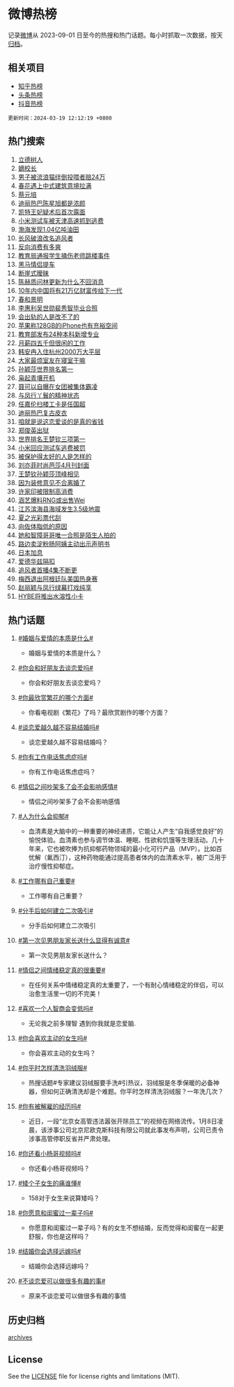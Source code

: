 # 微博热榜

记录[微博](https://www.weibo.com)从 2023-09-01 日至今的热搜和热门话题。每小时抓取一次数据，按天[归档](archives)。

## 相关项目

- [知乎热榜](https://github.com/hotarchive/zhihu)
- [头条热榜](https://github.com/hotarchive/toutiao)
- [抖音热榜](https://github.com/hotarchive/douyin)


`更新时间：2024-03-19 12:12:19 +0800`

## 热门搜索

1. [立德树人](https://m.weibo.cn/search?containerid=100103type%3D1%26t%3D10%26q%3D%23%E7%AB%8B%E5%BE%B7%E6%A0%91%E4%BA%BA%23&stream_entry_id=51&isnewpage=1&extparam=seat%3D1%26pos%3D0%26cate%3D10103%26q%3D%2523%25E7%25AB%258B%25E5%25BE%25B7%25E6%25A0%2591%25E4%25BA%25BA%2523%26dgr%3D0%26c_type%3D51%26stream_entry_id%3D51%26filter_type%3Drealtimehot%26display_time%3D1710821538%26pre_seqid%3D1710821538047026742169)
1. [嫡校长](https://m.weibo.cn/search?containerid=100103type%3D1%26t%3D10%26q%3D%E5%AB%A1%E6%A0%A1%E9%95%BF&stream_entry_id=31&isnewpage=1&extparam=seat%3D1%26pos%3D0%26cate%3D5001%26flag%3D2%26dgr%3D0%26realpos%3D1%26lcate%3D5001%26c_type%3D31%26stream_entry_id%3D31%26q%3D%25E5%25AB%25A1%25E6%25A0%25A1%25E9%2595%25BF%26band_rank%3D1%26filter_type%3Drealtimehot%26display_time%3D1710821538%26pre_seqid%3D1710821538047026742169)
1. [男子被流浪猫绊倒投喂者赔24万](https://m.weibo.cn/search?containerid=100103type%3D1%26t%3D10%26q%3D%23%E7%94%B7%E5%AD%90%E8%A2%AB%E6%B5%81%E6%B5%AA%E7%8C%AB%E7%BB%8A%E5%80%92%E6%8A%95%E5%96%82%E8%80%85%E8%B5%9424%E4%B8%87%23&stream_entry_id=31&isnewpage=1&extparam=seat%3D1%26pos%3D1%26cate%3D5001%26flag%3D1%26dgr%3D0%26realpos%3D2%26lcate%3D5001%26c_type%3D31%26stream_entry_id%3D31%26q%3D%2523%25E7%2594%25B7%25E5%25AD%2590%25E8%25A2%25AB%25E6%25B5%2581%25E6%25B5%25AA%25E7%258C%25AB%25E7%25BB%258A%25E5%2580%2592%25E6%258A%2595%25E5%2596%2582%25E8%2580%2585%25E8%25B5%259424%25E4%25B8%2587%2523%26band_rank%3D2%26filter_type%3Drealtimehot%26display_time%3D1710821538%26pre_seqid%3D1710821538047026742169)
1. [春花遇上中式建筑意境拉满](https://m.weibo.cn/search?containerid=100103type%3D1%26t%3D10%26q%3D%23%E6%98%A5%E8%8A%B1%E9%81%87%E4%B8%8A%E4%B8%AD%E5%BC%8F%E5%BB%BA%E7%AD%91%E6%84%8F%E5%A2%83%E6%8B%89%E6%BB%A1%23&stream_entry_id=31&isnewpage=1&extparam=seat%3D1%26pos%3D2%26cate%3D5001%26flag%3D0%26dgr%3D0%26realpos%3D3%26lcate%3D5001%26c_type%3D31%26stream_entry_id%3D31%26q%3D%2523%25E6%2598%25A5%25E8%258A%25B1%25E9%2581%2587%25E4%25B8%258A%25E4%25B8%25AD%25E5%25BC%258F%25E5%25BB%25BA%25E7%25AD%2591%25E6%2584%258F%25E5%25A2%2583%25E6%258B%2589%25E6%25BB%25A1%2523%26band_rank%3D3%26filter_type%3Drealtimehot%26display_time%3D1710821538%26pre_seqid%3D1710821538047026742169)
1. [蔡元培](https://m.weibo.cn/search?containerid=100103type%3D1%26t%3D10%26q%3D%E8%94%A1%E5%85%83%E5%9F%B9&stream_entry_id=31&isnewpage=1&extparam=seat%3D1%26pos%3D3%26cate%3D5001%26flag%3D1%26dgr%3D0%26realpos%3D4%26lcate%3D5001%26c_type%3D31%26stream_entry_id%3D31%26q%3D%25E8%2594%25A1%25E5%2585%2583%25E5%259F%25B9%26band_rank%3D4%26filter_type%3Drealtimehot%26display_time%3D1710821538%26pre_seqid%3D1710821538047026742169)
1. [迪丽热巴陈星旭都是浓颜](https://m.weibo.cn/search?containerid=100103type%3D1%26t%3D10%26q%3D%23%E8%BF%AA%E4%B8%BD%E7%83%AD%E5%B7%B4%E9%99%88%E6%98%9F%E6%97%AD%E9%83%BD%E6%98%AF%E6%B5%93%E9%A2%9C%23&stream_entry_id=31&isnewpage=1&extparam=seat%3D1%26pos%3D4%26cate%3D5001%26flag%3D1%26dgr%3D0%26realpos%3D5%26lcate%3D5001%26c_type%3D31%26stream_entry_id%3D31%26q%3D%2523%25E8%25BF%25AA%25E4%25B8%25BD%25E7%2583%25AD%25E5%25B7%25B4%25E9%2599%2588%25E6%2598%259F%25E6%2597%25AD%25E9%2583%25BD%25E6%2598%25AF%25E6%25B5%2593%25E9%25A2%259C%2523%26band_rank%3D5%26filter_type%3Drealtimehot%26display_time%3D1710821538%26pre_seqid%3D1710821538047026742169)
1. [凯特王妃疑术后首次露面](https://m.weibo.cn/search?containerid=100103type%3D1%26t%3D10%26q%3D%23%E5%87%AF%E7%89%B9%E7%8E%8B%E5%A6%83%E7%96%91%E6%9C%AF%E5%90%8E%E9%A6%96%E6%AC%A1%E9%9C%B2%E9%9D%A2%23&stream_entry_id=31&isnewpage=1&extparam=seat%3D1%26pos%3D5%26cate%3D5001%26flag%3D2%26dgr%3D0%26realpos%3D6%26lcate%3D5001%26c_type%3D31%26stream_entry_id%3D31%26q%3D%2523%25E5%2587%25AF%25E7%2589%25B9%25E7%258E%258B%25E5%25A6%2583%25E7%2596%2591%25E6%259C%25AF%25E5%2590%258E%25E9%25A6%2596%25E6%25AC%25A1%25E9%259C%25B2%25E9%259D%25A2%2523%26band_rank%3D6%26filter_type%3Drealtimehot%26display_time%3D1710821538%26pre_seqid%3D1710821538047026742169)
1. [小米测试车被天津高速抓到逃费](https://m.weibo.cn/search?containerid=100103type%3D1%26t%3D10%26q%3D%23%E5%B0%8F%E7%B1%B3%E6%B5%8B%E8%AF%95%E8%BD%A6%E8%A2%AB%E5%A4%A9%E6%B4%A5%E9%AB%98%E9%80%9F%E6%8A%93%E5%88%B0%E9%80%83%E8%B4%B9%23&stream_entry_id=31&isnewpage=1&extparam=seat%3D1%26pos%3D6%26cate%3D5001%26flag%3D1%26dgr%3D0%26realpos%3D7%26lcate%3D5001%26c_type%3D31%26stream_entry_id%3D31%26q%3D%2523%25E5%25B0%258F%25E7%25B1%25B3%25E6%25B5%258B%25E8%25AF%2595%25E8%25BD%25A6%25E8%25A2%25AB%25E5%25A4%25A9%25E6%25B4%25A5%25E9%25AB%2598%25E9%2580%259F%25E6%258A%2593%25E5%2588%25B0%25E9%2580%2583%25E8%25B4%25B9%2523%26band_rank%3D7%26filter_type%3Drealtimehot%26display_time%3D1710821538%26pre_seqid%3D1710821538047026742169)
1. [渤海发现1.04亿吨油田](https://m.weibo.cn/search?containerid=100103type%3D1%26t%3D10%26q%3D%23%E6%B8%A4%E6%B5%B7%E5%8F%91%E7%8E%B01.04%E4%BA%BF%E5%90%A8%E6%B2%B9%E7%94%B0%23&stream_entry_id=31&isnewpage=1&extparam=seat%3D1%26pos%3D7%26cate%3D5001%26flag%3D1%26dgr%3D0%26realpos%3D8%26lcate%3D5001%26c_type%3D31%26stream_entry_id%3D31%26q%3D%2523%25E6%25B8%25A4%25E6%25B5%25B7%25E5%258F%2591%25E7%258E%25B01.04%25E4%25BA%25BF%25E5%2590%25A8%25E6%25B2%25B9%25E7%2594%25B0%2523%26band_rank%3D8%26filter_type%3Drealtimehot%26display_time%3D1710821538%26pre_seqid%3D1710821538047026742169)
1. [长风破浪改名追风者](https://m.weibo.cn/search?containerid=100103type%3D1%26t%3D10%26q%3D%23%E9%95%BF%E9%A3%8E%E7%A0%B4%E6%B5%AA%E6%94%B9%E5%90%8D%E8%BF%BD%E9%A3%8E%E8%80%85%23&stream_entry_id=31&isnewpage=1&extparam=seat%3D1%26pos%3D8%26cate%3D5001%26flag%3D1%26dgr%3D0%26realpos%3D9%26lcate%3D5001%26c_type%3D31%26stream_entry_id%3D31%26q%3D%2523%25E9%2595%25BF%25E9%25A3%258E%25E7%25A0%25B4%25E6%25B5%25AA%25E6%2594%25B9%25E5%2590%258D%25E8%25BF%25BD%25E9%25A3%258E%25E8%2580%2585%2523%26band_rank%3D9%26filter_type%3Drealtimehot%26display_time%3D1710821538%26pre_seqid%3D1710821538047026742169)
1. [反向消费有多爽](https://m.weibo.cn/search?containerid=100103type%3D1%26t%3D10%26q%3D%23%E5%8F%8D%E5%90%91%E6%B6%88%E8%B4%B9%E6%9C%89%E5%A4%9A%E7%88%BD%23&stream_entry_id=31&isnewpage=1&extparam=seat%3D1%26pos%3D9%26cate%3D5001%26flag%3D1%26dgr%3D0%26realpos%3D10%26lcate%3D5001%26c_type%3D31%26stream_entry_id%3D31%26q%3D%2523%25E5%258F%258D%25E5%2590%2591%25E6%25B6%2588%25E8%25B4%25B9%25E6%259C%2589%25E5%25A4%259A%25E7%2588%25BD%2523%26band_rank%3D10%26filter_type%3Drealtimehot%26display_time%3D1710821538%26pre_seqid%3D1710821538047026742169)
1. [教育局通报学生捅伤老师跳楼事件](https://m.weibo.cn/search?containerid=100103type%3D1%26t%3D10%26q%3D%23%E6%95%99%E8%82%B2%E5%B1%80%E9%80%9A%E6%8A%A5%E5%AD%A6%E7%94%9F%E6%8D%85%E4%BC%A4%E8%80%81%E5%B8%88%E8%B7%B3%E6%A5%BC%E4%BA%8B%E4%BB%B6%23&stream_entry_id=31&isnewpage=1&extparam=seat%3D1%26pos%3D10%26cate%3D5001%26flag%3D0%26dgr%3D0%26realpos%3D11%26lcate%3D5001%26c_type%3D31%26stream_entry_id%3D31%26q%3D%2523%25E6%2595%2599%25E8%2582%25B2%25E5%25B1%2580%25E9%2580%259A%25E6%258A%25A5%25E5%25AD%25A6%25E7%2594%259F%25E6%258D%2585%25E4%25BC%25A4%25E8%2580%2581%25E5%25B8%2588%25E8%25B7%25B3%25E6%25A5%25BC%25E4%25BA%258B%25E4%25BB%25B6%2523%26band_rank%3D11%26filter_type%3Drealtimehot%26display_time%3D1710821538%26pre_seqid%3D1710821538047026742169)
1. [黑马情侣提车](https://m.weibo.cn/search?containerid=100103type%3D1%26t%3D10%26q%3D%E9%BB%91%E9%A9%AC%E6%83%85%E4%BE%A3%E6%8F%90%E8%BD%A6&stream_entry_id=31&isnewpage=1&extparam=seat%3D1%26pos%3D11%26cate%3D5001%26flag%3D2%26dgr%3D0%26realpos%3D12%26lcate%3D5001%26c_type%3D31%26stream_entry_id%3D31%26q%3D%25E9%25BB%2591%25E9%25A9%25AC%25E6%2583%2585%25E4%25BE%25A3%25E6%258F%2590%25E8%25BD%25A6%26band_rank%3D12%26filter_type%3Drealtimehot%26display_time%3D1710821538%26pre_seqid%3D1710821538047026742169)
1. [断崖式暧昧](https://m.weibo.cn/search?containerid=100103type%3D1%26t%3D10%26q%3D%E6%96%AD%E5%B4%96%E5%BC%8F%E6%9A%A7%E6%98%A7&stream_entry_id=31&isnewpage=1&extparam=seat%3D1%26pos%3D12%26cate%3D5001%26flag%3D1%26dgr%3D0%26realpos%3D13%26lcate%3D5001%26c_type%3D31%26stream_entry_id%3D31%26q%3D%25E6%2596%25AD%25E5%25B4%2596%25E5%25BC%258F%25E6%259A%25A7%25E6%2598%25A7%26band_rank%3D13%26filter_type%3Drealtimehot%26display_time%3D1710821538%26pre_seqid%3D1710821538047026742169)
1. [陈赫质问林更新为什么不回消息](https://m.weibo.cn/search?containerid=100103type%3D1%26t%3D10%26q%3D%23%E9%99%88%E8%B5%AB%E8%B4%A8%E9%97%AE%E6%9E%97%E6%9B%B4%E6%96%B0%E4%B8%BA%E4%BB%80%E4%B9%88%E4%B8%8D%E5%9B%9E%E6%B6%88%E6%81%AF%23&stream_entry_id=31&isnewpage=1&extparam=seat%3D1%26pos%3D13%26cate%3D5001%26flag%3D2%26dgr%3D0%26realpos%3D14%26lcate%3D5001%26c_type%3D31%26stream_entry_id%3D31%26q%3D%2523%25E9%2599%2588%25E8%25B5%25AB%25E8%25B4%25A8%25E9%2597%25AE%25E6%259E%2597%25E6%259B%25B4%25E6%2596%25B0%25E4%25B8%25BA%25E4%25BB%2580%25E4%25B9%2588%25E4%25B8%258D%25E5%259B%259E%25E6%25B6%2588%25E6%2581%25AF%2523%26band_rank%3D14%26filter_type%3Drealtimehot%26display_time%3D1710821538%26pre_seqid%3D1710821538047026742169)
1. [10年内中国将有21万亿财富传给下一代](https://m.weibo.cn/search?containerid=100103type%3D1%26t%3D10%26q%3D%2310%E5%B9%B4%E5%86%85%E4%B8%AD%E5%9B%BD%E5%B0%86%E6%9C%8921%E4%B8%87%E4%BA%BF%E8%B4%A2%E5%AF%8C%E4%BC%A0%E7%BB%99%E4%B8%8B%E4%B8%80%E4%BB%A3%23&stream_entry_id=31&isnewpage=1&extparam=seat%3D1%26pos%3D14%26cate%3D5001%26flag%3D1%26dgr%3D0%26realpos%3D15%26lcate%3D5001%26c_type%3D31%26stream_entry_id%3D31%26q%3D%252310%25E5%25B9%25B4%25E5%2586%2585%25E4%25B8%25AD%25E5%259B%25BD%25E5%25B0%2586%25E6%259C%258921%25E4%25B8%2587%25E4%25BA%25BF%25E8%25B4%25A2%25E5%25AF%258C%25E4%25BC%25A0%25E7%25BB%2599%25E4%25B8%258B%25E4%25B8%2580%25E4%25BB%25A3%2523%26band_rank%3D15%26filter_type%3Drealtimehot%26display_time%3D1710821538%26pre_seqid%3D1710821538047026742169)
1. [春和景明](https://m.weibo.cn/search?containerid=100103type%3D1%26t%3D10%26q%3D%E6%98%A5%E5%92%8C%E6%99%AF%E6%98%8E&stream_entry_id=31&isnewpage=1&extparam=seat%3D1%26pos%3D15%26cate%3D5001%26flag%3D1%26dgr%3D0%26realpos%3D16%26lcate%3D5001%26c_type%3D31%26stream_entry_id%3D31%26q%3D%25E6%2598%25A5%25E5%2592%258C%25E6%2599%25AF%25E6%2598%258E%26band_rank%3D16%26filter_type%3Drealtimehot%26display_time%3D1710821538%26pre_seqid%3D1710821538047026742169)
1. [李惠利吴世勋裴秀智毕业合照](https://m.weibo.cn/search?containerid=100103type%3D1%26t%3D10%26q%3D%23%E6%9D%8E%E6%83%A0%E5%88%A9%E5%90%B4%E4%B8%96%E5%8B%8B%E8%A3%B4%E7%A7%80%E6%99%BA%E6%AF%95%E4%B8%9A%E5%90%88%E7%85%A7%23&stream_entry_id=31&isnewpage=1&extparam=seat%3D1%26pos%3D16%26cate%3D5001%26flag%3D2%26dgr%3D0%26realpos%3D17%26lcate%3D5001%26c_type%3D31%26stream_entry_id%3D31%26q%3D%2523%25E6%259D%258E%25E6%2583%25A0%25E5%2588%25A9%25E5%2590%25B4%25E4%25B8%2596%25E5%258B%258B%25E8%25A3%25B4%25E7%25A7%2580%25E6%2599%25BA%25E6%25AF%2595%25E4%25B8%259A%25E5%2590%2588%25E7%2585%25A7%2523%26band_rank%3D17%26filter_type%3Drealtimehot%26display_time%3D1710821538%26pre_seqid%3D1710821538047026742169)
1. [会出轨的人是改不了的](https://m.weibo.cn/search?containerid=100103type%3D1%26t%3D10%26q%3D%E4%BC%9A%E5%87%BA%E8%BD%A8%E7%9A%84%E4%BA%BA%E6%98%AF%E6%94%B9%E4%B8%8D%E4%BA%86%E7%9A%84&stream_entry_id=31&isnewpage=1&extparam=seat%3D1%26pos%3D17%26cate%3D5001%26flag%3D0%26dgr%3D0%26realpos%3D18%26lcate%3D5001%26c_type%3D31%26stream_entry_id%3D31%26q%3D%25E4%25BC%259A%25E5%2587%25BA%25E8%25BD%25A8%25E7%259A%2584%25E4%25BA%25BA%25E6%2598%25AF%25E6%2594%25B9%25E4%25B8%258D%25E4%25BA%2586%25E7%259A%2584%26band_rank%3D18%26filter_type%3Drealtimehot%26display_time%3D1710821538%26pre_seqid%3D1710821538047026742169)
1. [苹果称128GB的iPhone也有充裕空间](https://m.weibo.cn/search?containerid=100103type%3D1%26t%3D10%26q%3D%23%E8%8B%B9%E6%9E%9C%E7%A7%B0128GB%E7%9A%84iPhone%E4%B9%9F%E6%9C%89%E5%85%85%E8%A3%95%E7%A9%BA%E9%97%B4%23&stream_entry_id=31&isnewpage=1&extparam=seat%3D1%26pos%3D18%26cate%3D5001%26flag%3D0%26dgr%3D0%26realpos%3D19%26lcate%3D5001%26c_type%3D31%26stream_entry_id%3D31%26q%3D%2523%25E8%258B%25B9%25E6%259E%259C%25E7%25A7%25B0128GB%25E7%259A%2584iPhone%25E4%25B9%259F%25E6%259C%2589%25E5%2585%2585%25E8%25A3%2595%25E7%25A9%25BA%25E9%2597%25B4%2523%26band_rank%3D19%26filter_type%3Drealtimehot%26display_time%3D1710821538%26pre_seqid%3D1710821538047026742169)
1. [教育部发布24种本科新增专业](https://m.weibo.cn/search?containerid=100103type%3D1%26t%3D10%26q%3D%23%E6%95%99%E8%82%B2%E9%83%A8%E5%8F%91%E5%B8%8324%E7%A7%8D%E6%9C%AC%E7%A7%91%E6%96%B0%E5%A2%9E%E4%B8%93%E4%B8%9A%23&stream_entry_id=31&isnewpage=1&extparam=seat%3D1%26pos%3D19%26cate%3D5001%26flag%3D0%26dgr%3D0%26realpos%3D20%26lcate%3D5001%26c_type%3D31%26stream_entry_id%3D31%26q%3D%2523%25E6%2595%2599%25E8%2582%25B2%25E9%2583%25A8%25E5%258F%2591%25E5%25B8%258324%25E7%25A7%258D%25E6%259C%25AC%25E7%25A7%2591%25E6%2596%25B0%25E5%25A2%259E%25E4%25B8%2593%25E4%25B8%259A%2523%26band_rank%3D20%26filter_type%3Drealtimehot%26display_time%3D1710821538%26pre_seqid%3D1710821538047026742169)
1. [月薪四五千但很闲的工作](https://m.weibo.cn/search?containerid=100103type%3D1%26t%3D10%26q%3D%23%E6%9C%88%E8%96%AA%E5%9B%9B%E4%BA%94%E5%8D%83%E4%BD%86%E5%BE%88%E9%97%B2%E7%9A%84%E5%B7%A5%E4%BD%9C%23&stream_entry_id=31&isnewpage=1&extparam=seat%3D1%26pos%3D20%26cate%3D5001%26flag%3D1%26dgr%3D0%26realpos%3D21%26lcate%3D5001%26c_type%3D31%26stream_entry_id%3D31%26q%3D%2523%25E6%259C%2588%25E8%2596%25AA%25E5%259B%259B%25E4%25BA%2594%25E5%258D%2583%25E4%25BD%2586%25E5%25BE%2588%25E9%2597%25B2%25E7%259A%2584%25E5%25B7%25A5%25E4%25BD%259C%2523%26band_rank%3D21%26filter_type%3Drealtimehot%26display_time%3D1710821538%26pre_seqid%3D1710821538047026742169)
1. [韩安冉入住杭州2000万大平层](https://m.weibo.cn/search?containerid=100103type%3D1%26t%3D10%26q%3D%23%E9%9F%A9%E5%AE%89%E5%86%89%E5%85%A5%E4%BD%8F%E6%9D%AD%E5%B7%9E2000%E4%B8%87%E5%A4%A7%E5%B9%B3%E5%B1%82%23&stream_entry_id=31&isnewpage=1&extparam=seat%3D1%26pos%3D21%26cate%3D5001%26flag%3D1%26dgr%3D0%26realpos%3D22%26lcate%3D5001%26c_type%3D31%26stream_entry_id%3D31%26q%3D%2523%25E9%259F%25A9%25E5%25AE%2589%25E5%2586%2589%25E5%2585%25A5%25E4%25BD%258F%25E6%259D%25AD%25E5%25B7%259E2000%25E4%25B8%2587%25E5%25A4%25A7%25E5%25B9%25B3%25E5%25B1%2582%2523%26band_rank%3D22%26filter_type%3Drealtimehot%26display_time%3D1710821538%26pre_seqid%3D1710821538047026742169)
1. [大家最烦室友在寝室干嘛](https://m.weibo.cn/search?containerid=100103type%3D1%26t%3D10%26q%3D%23%E5%A4%A7%E5%AE%B6%E6%9C%80%E7%83%A6%E5%AE%A4%E5%8F%8B%E5%9C%A8%E5%AF%9D%E5%AE%A4%E5%B9%B2%E5%98%9B%23&stream_entry_id=31&isnewpage=1&extparam=seat%3D1%26pos%3D22%26cate%3D5001%26flag%3D1%26dgr%3D0%26realpos%3D23%26lcate%3D5001%26c_type%3D31%26stream_entry_id%3D31%26q%3D%2523%25E5%25A4%25A7%25E5%25AE%25B6%25E6%259C%2580%25E7%2583%25A6%25E5%25AE%25A4%25E5%258F%258B%25E5%259C%25A8%25E5%25AF%259D%25E5%25AE%25A4%25E5%25B9%25B2%25E5%2598%259B%2523%26band_rank%3D23%26filter_type%3Drealtimehot%26display_time%3D1710821538%26pre_seqid%3D1710821538047026742169)
1. [孙颖莎世界排名第一](https://m.weibo.cn/search?containerid=100103type%3D1%26t%3D10%26q%3D%23%E5%AD%99%E9%A2%96%E8%8E%8E%E4%B8%96%E7%95%8C%E6%8E%92%E5%90%8D%E7%AC%AC%E4%B8%80%23&stream_entry_id=31&isnewpage=1&extparam=seat%3D1%26pos%3D23%26cate%3D5001%26flag%3D1%26dgr%3D0%26realpos%3D24%26lcate%3D5001%26c_type%3D31%26stream_entry_id%3D31%26q%3D%2523%25E5%25AD%2599%25E9%25A2%2596%25E8%258E%258E%25E4%25B8%2596%25E7%2595%258C%25E6%258E%2592%25E5%2590%258D%25E7%25AC%25AC%25E4%25B8%2580%2523%26band_rank%3D24%26filter_type%3Drealtimehot%26display_time%3D1710821538%26pre_seqid%3D1710821538047026742169)
1. [枭起青壤开机](https://m.weibo.cn/search?containerid=100103type%3D1%26t%3D10%26q%3D%23%E6%9E%AD%E8%B5%B7%E9%9D%92%E5%A3%A4%E5%BC%80%E6%9C%BA%23&stream_entry_id=31&isnewpage=1&extparam=seat%3D1%26pos%3D24%26cate%3D5001%26flag%3D0%26dgr%3D0%26realpos%3D25%26lcate%3D5001%26c_type%3D31%26stream_entry_id%3D31%26q%3D%2523%25E6%259E%25AD%25E8%25B5%25B7%25E9%259D%2592%25E5%25A3%25A4%25E5%25BC%2580%25E6%259C%25BA%2523%26band_rank%3D25%26filter_type%3Drealtimehot%26display_time%3D1710821538%26pre_seqid%3D1710821538047026742169)
1. [聂可以自曝在女团被集体霸凌](https://m.weibo.cn/search?containerid=100103type%3D1%26t%3D10%26q%3D%23%E8%81%82%E5%8F%AF%E4%BB%A5%E8%87%AA%E6%9B%9D%E5%9C%A8%E5%A5%B3%E5%9B%A2%E8%A2%AB%E9%9B%86%E4%BD%93%E9%9C%B8%E5%87%8C%23&stream_entry_id=31&isnewpage=1&extparam=seat%3D1%26pos%3D25%26cate%3D5001%26flag%3D0%26dgr%3D0%26realpos%3D26%26lcate%3D5001%26c_type%3D31%26stream_entry_id%3D31%26q%3D%2523%25E8%2581%2582%25E5%258F%25AF%25E4%25BB%25A5%25E8%2587%25AA%25E6%259B%259D%25E5%259C%25A8%25E5%25A5%25B3%25E5%259B%25A2%25E8%25A2%25AB%25E9%259B%2586%25E4%25BD%2593%25E9%259C%25B8%25E5%2587%258C%2523%26band_rank%3D26%26filter_type%3Drealtimehot%26display_time%3D1710821538%26pre_seqid%3D1710821538047026742169)
1. [与凤行丫鬟的精神状态](https://m.weibo.cn/search?containerid=100103type%3D1%26t%3D10%26q%3D%23%E4%B8%8E%E5%87%A4%E8%A1%8C%E4%B8%AB%E9%AC%9F%E7%9A%84%E7%B2%BE%E7%A5%9E%E7%8A%B6%E6%80%81%23&stream_entry_id=31&isnewpage=1&extparam=seat%3D1%26pos%3D26%26cate%3D5001%26flag%3D1%26dgr%3D0%26realpos%3D27%26lcate%3D5001%26c_type%3D31%26stream_entry_id%3D31%26q%3D%2523%25E4%25B8%258E%25E5%2587%25A4%25E8%25A1%258C%25E4%25B8%25AB%25E9%25AC%259F%25E7%259A%2584%25E7%25B2%25BE%25E7%25A5%259E%25E7%258A%25B6%25E6%2580%2581%2523%26band_rank%3D27%26filter_type%3Drealtimehot%26display_time%3D1710821538%26pre_seqid%3D1710821538047026742169)
1. [任嘉伦扫楼工卡是任国超](https://m.weibo.cn/search?containerid=100103type%3D1%26t%3D10%26q%3D%23%E4%BB%BB%E5%98%89%E4%BC%A6%E6%89%AB%E6%A5%BC%E5%B7%A5%E5%8D%A1%E6%98%AF%E4%BB%BB%E5%9B%BD%E8%B6%85%23&stream_entry_id=31&isnewpage=1&extparam=seat%3D1%26pos%3D27%26cate%3D5001%26flag%3D1%26dgr%3D0%26realpos%3D28%26lcate%3D5001%26c_type%3D31%26stream_entry_id%3D31%26q%3D%2523%25E4%25BB%25BB%25E5%2598%2589%25E4%25BC%25A6%25E6%2589%25AB%25E6%25A5%25BC%25E5%25B7%25A5%25E5%258D%25A1%25E6%2598%25AF%25E4%25BB%25BB%25E5%259B%25BD%25E8%25B6%2585%2523%26band_rank%3D28%26filter_type%3Drealtimehot%26display_time%3D1710821538%26pre_seqid%3D1710821538047026742169)
1. [迪丽热巴复古皮衣](https://m.weibo.cn/search?containerid=100103type%3D1%26t%3D10%26q%3D%23%E8%BF%AA%E4%B8%BD%E7%83%AD%E5%B7%B4%E5%A4%8D%E5%8F%A4%E7%9A%AE%E8%A1%A3%23&stream_entry_id=31&isnewpage=1&extparam=seat%3D1%26pos%3D28%26cate%3D5001%26flag%3D0%26dgr%3D0%26realpos%3D29%26lcate%3D5001%26c_type%3D31%26stream_entry_id%3D31%26q%3D%2523%25E8%25BF%25AA%25E4%25B8%25BD%25E7%2583%25AD%25E5%25B7%25B4%25E5%25A4%258D%25E5%258F%25A4%25E7%259A%25AE%25E8%25A1%25A3%2523%26band_rank%3D29%26filter_type%3Drealtimehot%26display_time%3D1710821538%26pre_seqid%3D1710821538047026742169)
1. [咱就是说这恋爱谈的是真的省钱](https://m.weibo.cn/search?containerid=100103type%3D1%26t%3D10%26q%3D%23%E5%92%B1%E5%B0%B1%E6%98%AF%E8%AF%B4%E8%BF%99%E6%81%8B%E7%88%B1%E8%B0%88%E7%9A%84%E6%98%AF%E7%9C%9F%E7%9A%84%E7%9C%81%E9%92%B1%23&stream_entry_id=31&isnewpage=1&extparam=seat%3D1%26pos%3D29%26cate%3D5001%26flag%3D1%26dgr%3D0%26realpos%3D30%26lcate%3D5001%26c_type%3D31%26stream_entry_id%3D31%26q%3D%2523%25E5%2592%25B1%25E5%25B0%25B1%25E6%2598%25AF%25E8%25AF%25B4%25E8%25BF%2599%25E6%2581%258B%25E7%2588%25B1%25E8%25B0%2588%25E7%259A%2584%25E6%2598%25AF%25E7%259C%259F%25E7%259A%2584%25E7%259C%2581%25E9%2592%25B1%2523%26band_rank%3D30%26filter_type%3Drealtimehot%26display_time%3D1710821538%26pre_seqid%3D1710821538047026742169)
1. [郑俊英出狱](https://m.weibo.cn/search?containerid=100103type%3D1%26t%3D10%26q%3D%E9%83%91%E4%BF%8A%E8%8B%B1%E5%87%BA%E7%8B%B1&stream_entry_id=31&isnewpage=1&extparam=seat%3D1%26pos%3D30%26cate%3D5001%26flag%3D0%26dgr%3D0%26realpos%3D31%26lcate%3D5001%26c_type%3D31%26stream_entry_id%3D31%26q%3D%25E9%2583%2591%25E4%25BF%258A%25E8%258B%25B1%25E5%2587%25BA%25E7%258B%25B1%26band_rank%3D31%26filter_type%3Drealtimehot%26display_time%3D1710821538%26pre_seqid%3D1710821538047026742169)
1. [世界排名王楚钦三项第一](https://m.weibo.cn/search?containerid=100103type%3D1%26t%3D10%26q%3D%23%E4%B8%96%E7%95%8C%E6%8E%92%E5%90%8D%E7%8E%8B%E6%A5%9A%E9%92%A6%E4%B8%89%E9%A1%B9%E7%AC%AC%E4%B8%80%23&stream_entry_id=31&isnewpage=1&extparam=seat%3D1%26pos%3D31%26cate%3D5001%26flag%3D0%26dgr%3D0%26realpos%3D32%26lcate%3D5001%26c_type%3D31%26stream_entry_id%3D31%26q%3D%2523%25E4%25B8%2596%25E7%2595%258C%25E6%258E%2592%25E5%2590%258D%25E7%258E%258B%25E6%25A5%259A%25E9%2592%25A6%25E4%25B8%2589%25E9%25A1%25B9%25E7%25AC%25AC%25E4%25B8%2580%2523%26band_rank%3D32%26filter_type%3Drealtimehot%26display_time%3D1710821538%26pre_seqid%3D1710821538047026742169)
1. [小米回应测试车逃费被罚](https://m.weibo.cn/search?containerid=100103type%3D1%26t%3D10%26q%3D%23%E5%B0%8F%E7%B1%B3%E5%9B%9E%E5%BA%94%E6%B5%8B%E8%AF%95%E8%BD%A6%E9%80%83%E8%B4%B9%E8%A2%AB%E7%BD%9A%23&stream_entry_id=31&isnewpage=1&extparam=seat%3D1%26pos%3D32%26cate%3D5001%26flag%3D1%26dgr%3D0%26realpos%3D33%26lcate%3D5001%26c_type%3D31%26stream_entry_id%3D31%26q%3D%2523%25E5%25B0%258F%25E7%25B1%25B3%25E5%259B%259E%25E5%25BA%2594%25E6%25B5%258B%25E8%25AF%2595%25E8%25BD%25A6%25E9%2580%2583%25E8%25B4%25B9%25E8%25A2%25AB%25E7%25BD%259A%2523%26band_rank%3D33%26filter_type%3Drealtimehot%26display_time%3D1710821538%26pre_seqid%3D1710821538047026742169)
1. [被保护得太好的人是怎样的](https://m.weibo.cn/search?containerid=100103type%3D1%26t%3D10%26q%3D%E8%A2%AB%E4%BF%9D%E6%8A%A4%E5%BE%97%E5%A4%AA%E5%A5%BD%E7%9A%84%E4%BA%BA%E6%98%AF%E6%80%8E%E6%A0%B7%E7%9A%84&stream_entry_id=31&isnewpage=1&extparam=seat%3D1%26pos%3D33%26cate%3D5001%26flag%3D0%26dgr%3D0%26realpos%3D34%26lcate%3D5001%26c_type%3D31%26stream_entry_id%3D31%26q%3D%25E8%25A2%25AB%25E4%25BF%259D%25E6%258A%25A4%25E5%25BE%2597%25E5%25A4%25AA%25E5%25A5%25BD%25E7%259A%2584%25E4%25BA%25BA%25E6%2598%25AF%25E6%2580%258E%25E6%25A0%25B7%25E7%259A%2584%26band_rank%3D34%26filter_type%3Drealtimehot%26display_time%3D1710821538%26pre_seqid%3D1710821538047026742169)
1. [刘亦菲时尚芭莎4月刊封面](https://m.weibo.cn/search?containerid=100103type%3D1%26t%3D10%26q%3D%23%E5%88%98%E4%BA%A6%E8%8F%B2%E6%97%B6%E5%B0%9A%E8%8A%AD%E8%8E%8E4%E6%9C%88%E5%88%8A%E5%B0%81%E9%9D%A2%23&stream_entry_id=31&isnewpage=1&extparam=seat%3D1%26pos%3D34%26cate%3D5001%26flag%3D0%26dgr%3D0%26realpos%3D35%26lcate%3D5001%26c_type%3D31%26stream_entry_id%3D31%26q%3D%2523%25E5%2588%2598%25E4%25BA%25A6%25E8%258F%25B2%25E6%2597%25B6%25E5%25B0%259A%25E8%258A%25AD%25E8%258E%258E4%25E6%259C%2588%25E5%2588%258A%25E5%25B0%2581%25E9%259D%25A2%2523%26band_rank%3D35%26filter_type%3Drealtimehot%26display_time%3D1710821538%26pre_seqid%3D1710821538047026742169)
1. [王楚钦孙颖莎顶峰相见](https://m.weibo.cn/search?containerid=100103type%3D1%26t%3D10%26q%3D%23%E7%8E%8B%E6%A5%9A%E9%92%A6%E5%AD%99%E9%A2%96%E8%8E%8E%E9%A1%B6%E5%B3%B0%E7%9B%B8%E8%A7%81%23&stream_entry_id=31&isnewpage=1&extparam=seat%3D1%26pos%3D35%26cate%3D5001%26flag%3D0%26dgr%3D0%26realpos%3D36%26lcate%3D5001%26c_type%3D31%26stream_entry_id%3D31%26q%3D%2523%25E7%258E%258B%25E6%25A5%259A%25E9%2592%25A6%25E5%25AD%2599%25E9%25A2%2596%25E8%258E%258E%25E9%25A1%25B6%25E5%25B3%25B0%25E7%259B%25B8%25E8%25A7%2581%2523%26band_rank%3D36%26filter_type%3Drealtimehot%26display_time%3D1710821538%26pre_seqid%3D1710821538047026742169)
1. [因为装修意见不合离婚了](https://m.weibo.cn/search?containerid=100103type%3D1%26t%3D10%26q%3D%23%E5%9B%A0%E4%B8%BA%E8%A3%85%E4%BF%AE%E6%84%8F%E8%A7%81%E4%B8%8D%E5%90%88%E7%A6%BB%E5%A9%9A%E4%BA%86%23&stream_entry_id=31&isnewpage=1&extparam=seat%3D1%26pos%3D36%26cate%3D5001%26flag%3D1%26dgr%3D0%26realpos%3D37%26lcate%3D5001%26c_type%3D31%26stream_entry_id%3D31%26q%3D%2523%25E5%259B%25A0%25E4%25B8%25BA%25E8%25A3%2585%25E4%25BF%25AE%25E6%2584%258F%25E8%25A7%2581%25E4%25B8%258D%25E5%2590%2588%25E7%25A6%25BB%25E5%25A9%259A%25E4%25BA%2586%2523%26band_rank%3D37%26filter_type%3Drealtimehot%26display_time%3D1710821538%26pre_seqid%3D1710821538047026742169)
1. [许家印被限制高消费](https://m.weibo.cn/search?containerid=100103type%3D1%26t%3D10%26q%3D%23%E8%AE%B8%E5%AE%B6%E5%8D%B0%E8%A2%AB%E9%99%90%E5%88%B6%E9%AB%98%E6%B6%88%E8%B4%B9%23&stream_entry_id=31&isnewpage=1&extparam=seat%3D1%26pos%3D37%26cate%3D5001%26flag%3D1%26dgr%3D0%26realpos%3D38%26lcate%3D5001%26c_type%3D31%26stream_entry_id%3D31%26q%3D%2523%25E8%25AE%25B8%25E5%25AE%25B6%25E5%258D%25B0%25E8%25A2%25AB%25E9%2599%2590%25E5%2588%25B6%25E9%25AB%2598%25E6%25B6%2588%25E8%25B4%25B9%2523%26band_rank%3D38%26filter_type%3Drealtimehot%26display_time%3D1710821538%26pre_seqid%3D1710821538047026742169)
1. [涵艺爆料RNG或出售Wei](https://m.weibo.cn/search?containerid=100103type%3D1%26t%3D10%26q%3D%23%E6%B6%B5%E8%89%BA%E7%88%86%E6%96%99RNG%E6%88%96%E5%87%BA%E5%94%AEWei%23&stream_entry_id=31&isnewpage=1&extparam=seat%3D1%26pos%3D38%26cate%3D5001%26flag%3D1%26dgr%3D0%26realpos%3D39%26lcate%3D5001%26c_type%3D31%26stream_entry_id%3D31%26q%3D%2523%25E6%25B6%25B5%25E8%2589%25BA%25E7%2588%2586%25E6%2596%2599RNG%25E6%2588%2596%25E5%2587%25BA%25E5%2594%25AEWei%2523%26band_rank%3D39%26filter_type%3Drealtimehot%26display_time%3D1710821538%26pre_seqid%3D1710821538047026742169)
1. [江苏滨海县海域发生3.5级地震](https://m.weibo.cn/search?containerid=100103type%3D1%26t%3D10%26q%3D%23%E6%B1%9F%E8%8B%8F%E6%BB%A8%E6%B5%B7%E5%8E%BF%E6%B5%B7%E5%9F%9F%E5%8F%91%E7%94%9F3.5%E7%BA%A7%E5%9C%B0%E9%9C%87%23&stream_entry_id=31&isnewpage=1&extparam=seat%3D1%26pos%3D39%26cate%3D5001%26flag%3D1%26dgr%3D0%26realpos%3D40%26lcate%3D5001%26c_type%3D31%26stream_entry_id%3D31%26q%3D%2523%25E6%25B1%259F%25E8%258B%258F%25E6%25BB%25A8%25E6%25B5%25B7%25E5%258E%25BF%25E6%25B5%25B7%25E5%259F%259F%25E5%258F%2591%25E7%2594%259F3.5%25E7%25BA%25A7%25E5%259C%25B0%25E9%259C%2587%2523%26band_rank%3D40%26filter_type%3Drealtimehot%26display_time%3D1710821538%26pre_seqid%3D1710821538047026742169)
1. [夏之光彩票代刮](https://m.weibo.cn/search?containerid=100103type%3D1%26t%3D10%26q%3D%23%E5%A4%8F%E4%B9%8B%E5%85%89%E5%BD%A9%E7%A5%A8%E4%BB%A3%E5%88%AE%23&stream_entry_id=31&isnewpage=1&extparam=seat%3D1%26pos%3D40%26cate%3D5001%26flag%3D1%26dgr%3D0%26realpos%3D41%26lcate%3D5001%26c_type%3D31%26stream_entry_id%3D31%26q%3D%2523%25E5%25A4%258F%25E4%25B9%258B%25E5%2585%2589%25E5%25BD%25A9%25E7%25A5%25A8%25E4%25BB%25A3%25E5%2588%25AE%2523%26band_rank%3D41%26filter_type%3Drealtimehot%26display_time%3D1710821538%26pre_seqid%3D1710821538047026742169)
1. [向佐体脂低的原因](https://m.weibo.cn/search?containerid=100103type%3D1%26t%3D10%26q%3D%23%E5%90%91%E4%BD%90%E4%BD%93%E8%84%82%E4%BD%8E%E7%9A%84%E5%8E%9F%E5%9B%A0%23&stream_entry_id=31&isnewpage=1&extparam=seat%3D1%26pos%3D41%26cate%3D5001%26flag%3D1%26dgr%3D0%26realpos%3D42%26lcate%3D5001%26c_type%3D31%26stream_entry_id%3D31%26q%3D%2523%25E5%2590%2591%25E4%25BD%2590%25E4%25BD%2593%25E8%2584%2582%25E4%25BD%258E%25E7%259A%2584%25E5%258E%259F%25E5%259B%25A0%2523%26band_rank%3D42%26filter_type%3Drealtimehot%26display_time%3D1710821538%26pre_seqid%3D1710821538047026742169)
1. [她和智障哥哥唯一合照是陌生人拍的](https://m.weibo.cn/search?containerid=100103type%3D1%26t%3D10%26q%3D%23%E5%A5%B9%E5%92%8C%E6%99%BA%E9%9A%9C%E5%93%A5%E5%93%A5%E5%94%AF%E4%B8%80%E5%90%88%E7%85%A7%E6%98%AF%E9%99%8C%E7%94%9F%E4%BA%BA%E6%8B%8D%E7%9A%84%23&stream_entry_id=31&isnewpage=1&extparam=seat%3D1%26pos%3D42%26cate%3D5001%26flag%3D0%26dgr%3D0%26realpos%3D43%26lcate%3D5001%26c_type%3D31%26stream_entry_id%3D31%26q%3D%2523%25E5%25A5%25B9%25E5%2592%258C%25E6%2599%25BA%25E9%259A%259C%25E5%2593%25A5%25E5%2593%25A5%25E5%2594%25AF%25E4%25B8%2580%25E5%2590%2588%25E7%2585%25A7%25E6%2598%25AF%25E9%2599%258C%25E7%2594%259F%25E4%25BA%25BA%25E6%258B%258D%25E7%259A%2584%2523%26band_rank%3D43%26filter_type%3Drealtimehot%26display_time%3D1710821538%26pre_seqid%3D1710821538047026742169)
1. [路边卖淀粉肠阿姨主动出示声明书](https://m.weibo.cn/search?containerid=100103type%3D1%26t%3D10%26q%3D%23%E8%B7%AF%E8%BE%B9%E5%8D%96%E6%B7%80%E7%B2%89%E8%82%A0%E9%98%BF%E5%A7%A8%E4%B8%BB%E5%8A%A8%E5%87%BA%E7%A4%BA%E5%A3%B0%E6%98%8E%E4%B9%A6%23&stream_entry_id=31&isnewpage=1&extparam=seat%3D1%26pos%3D43%26cate%3D5001%26flag%3D0%26dgr%3D0%26realpos%3D44%26lcate%3D5001%26c_type%3D31%26stream_entry_id%3D31%26q%3D%2523%25E8%25B7%25AF%25E8%25BE%25B9%25E5%258D%2596%25E6%25B7%2580%25E7%25B2%2589%25E8%2582%25A0%25E9%2598%25BF%25E5%25A7%25A8%25E4%25B8%25BB%25E5%258A%25A8%25E5%2587%25BA%25E7%25A4%25BA%25E5%25A3%25B0%25E6%2598%258E%25E4%25B9%25A6%2523%26band_rank%3D44%26filter_type%3Drealtimehot%26display_time%3D1710821538%26pre_seqid%3D1710821538047026742169)
1. [日本加息](https://m.weibo.cn/search?containerid=100103type%3D1%26t%3D10%26q%3D%E6%97%A5%E6%9C%AC%E5%8A%A0%E6%81%AF&stream_entry_id=31&isnewpage=1&extparam=seat%3D1%26pos%3D44%26cate%3D5001%26flag%3D1%26dgr%3D0%26realpos%3D45%26lcate%3D5001%26c_type%3D31%26stream_entry_id%3D31%26q%3D%25E6%2597%25A5%25E6%259C%25AC%25E5%258A%25A0%25E6%2581%25AF%26band_rank%3D45%26filter_type%3Drealtimehot%26display_time%3D1710821538%26pre_seqid%3D1710821538047026742169)
1. [爱德华兹隔扣](https://m.weibo.cn/search?containerid=100103type%3D1%26t%3D10%26q%3D%E7%88%B1%E5%BE%B7%E5%8D%8E%E5%85%B9%E9%9A%94%E6%89%A3&stream_entry_id=31&isnewpage=1&extparam=seat%3D1%26pos%3D45%26cate%3D5001%26flag%3D1%26dgr%3D0%26realpos%3D46%26lcate%3D5001%26c_type%3D31%26stream_entry_id%3D31%26q%3D%25E7%2588%25B1%25E5%25BE%25B7%25E5%258D%258E%25E5%2585%25B9%25E9%259A%2594%25E6%2589%25A3%26band_rank%3D46%26filter_type%3Drealtimehot%26display_time%3D1710821538%26pre_seqid%3D1710821538047026742169)
1. [追风者首播4集不断更](https://m.weibo.cn/search?containerid=100103type%3D1%26t%3D10%26q%3D%23%E8%BF%BD%E9%A3%8E%E8%80%85%E9%A6%96%E6%92%AD4%E9%9B%86%E4%B8%8D%E6%96%AD%E6%9B%B4%23&stream_entry_id=31&isnewpage=1&extparam=seat%3D1%26pos%3D46%26cate%3D5001%26flag%3D1%26dgr%3D0%26realpos%3D47%26lcate%3D5001%26c_type%3D31%26stream_entry_id%3D31%26q%3D%2523%25E8%25BF%25BD%25E9%25A3%258E%25E8%2580%2585%25E9%25A6%2596%25E6%2592%25AD4%25E9%259B%2586%25E4%25B8%258D%25E6%2596%25AD%25E6%259B%25B4%2523%26band_rank%3D47%26filter_type%3Drealtimehot%26display_time%3D1710821538%26pre_seqid%3D1710821538047026742169)
1. [梅西退出阿根廷队美国热身赛](https://m.weibo.cn/search?containerid=100103type%3D1%26t%3D10%26q%3D%23%E6%A2%85%E8%A5%BF%E9%80%80%E5%87%BA%E9%98%BF%E6%A0%B9%E5%BB%B7%E9%98%9F%E7%BE%8E%E5%9B%BD%E7%83%AD%E8%BA%AB%E8%B5%9B%23&stream_entry_id=31&isnewpage=1&extparam=seat%3D1%26pos%3D47%26cate%3D5001%26flag%3D0%26dgr%3D0%26realpos%3D48%26lcate%3D5001%26c_type%3D31%26stream_entry_id%3D31%26q%3D%2523%25E6%25A2%2585%25E8%25A5%25BF%25E9%2580%2580%25E5%2587%25BA%25E9%2598%25BF%25E6%25A0%25B9%25E5%25BB%25B7%25E9%2598%259F%25E7%25BE%258E%25E5%259B%25BD%25E7%2583%25AD%25E8%25BA%25AB%25E8%25B5%259B%2523%26band_rank%3D48%26filter_type%3Drealtimehot%26display_time%3D1710821538%26pre_seqid%3D1710821538047026742169)
1. [赵丽颖与凤行绿幕打戏纯享](https://m.weibo.cn/search?containerid=100103type%3D1%26t%3D10%26q%3D%23%E8%B5%B5%E4%B8%BD%E9%A2%96%E4%B8%8E%E5%87%A4%E8%A1%8C%E7%BB%BF%E5%B9%95%E6%89%93%E6%88%8F%E7%BA%AF%E4%BA%AB%23&stream_entry_id=31&isnewpage=1&extparam=seat%3D1%26pos%3D48%26cate%3D5001%26flag%3D0%26dgr%3D0%26realpos%3D49%26lcate%3D5001%26c_type%3D31%26stream_entry_id%3D31%26q%3D%2523%25E8%25B5%25B5%25E4%25B8%25BD%25E9%25A2%2596%25E4%25B8%258E%25E5%2587%25A4%25E8%25A1%258C%25E7%25BB%25BF%25E5%25B9%2595%25E6%2589%2593%25E6%2588%258F%25E7%25BA%25AF%25E4%25BA%25AB%2523%26band_rank%3D49%26filter_type%3Drealtimehot%26display_time%3D1710821538%26pre_seqid%3D1710821538047026742169)
1. [HYBE将推出水溶性小卡](https://m.weibo.cn/search?containerid=100103type%3D1%26t%3D10%26q%3D%23HYBE%E5%B0%86%E6%8E%A8%E5%87%BA%E6%B0%B4%E6%BA%B6%E6%80%A7%E5%B0%8F%E5%8D%A1%23&stream_entry_id=31&isnewpage=1&extparam=seat%3D1%26pos%3D49%26cate%3D5001%26flag%3D0%26dgr%3D0%26realpos%3D50%26lcate%3D5001%26c_type%3D31%26stream_entry_id%3D31%26q%3D%2523HYBE%25E5%25B0%2586%25E6%258E%25A8%25E5%2587%25BA%25E6%25B0%25B4%25E6%25BA%25B6%25E6%2580%25A7%25E5%25B0%258F%25E5%258D%25A1%2523%26band_rank%3D50%26filter_type%3Drealtimehot%26display_time%3D1710821538%26pre_seqid%3D1710821538047026742169)

## 热门话题

1. [#婚姻与爱情的本质是什么#](https://m.weibo.cn/search?containerid=231522type%3D1%26t%3D10%26q%3D%23%E5%A9%9A%E5%A7%BB%E4%B8%8E%E7%88%B1%E6%83%85%E7%9A%84%E6%9C%AC%E8%B4%A8%E6%98%AF%E4%BB%80%E4%B9%88%23&stream_entry_id=128&isnewpage=1&extparam=seat%3D1%26pos%3D1-0-0%26cate%3D5004%26dgr%3D0%26unitid%3D1704881162756%26lcate%3D5004%26c_type%3D128%26display_time%3D1710821538%26pre_seqid%3D17108215389210735857)
    - 婚姻与爱情的本质是什么？

1. [#你会和好朋友去谈恋爱吗#](https://m.weibo.cn/search?containerid=231522type%3D1%26t%3D10%26q%3D%23%E4%BD%A0%E4%BC%9A%E5%92%8C%E5%A5%BD%E6%9C%8B%E5%8F%8B%E5%8E%BB%E8%B0%88%E6%81%8B%E7%88%B1%E5%90%97%23&stream_entry_id=128&isnewpage=1&extparam=seat%3D1%26pos%3D1-0-1%26cate%3D5004%26dgr%3D0%26unitid%3D1704849959446%26lcate%3D5004%26c_type%3D128%26display_time%3D1710821538%26pre_seqid%3D17108215389210735857)
    - 你会和好朋友去谈恋爱吗？

1. [#你最欣赏繁花的哪个方面#](https://m.weibo.cn/search?containerid=231522type%3D1%26t%3D10%26q%3D%23%E4%BD%A0%E6%9C%80%E6%AC%A3%E8%B5%8F%E7%B9%81%E8%8A%B1%E7%9A%84%E5%93%AA%E4%B8%AA%E6%96%B9%E9%9D%A2%23&stream_entry_id=128&isnewpage=1&extparam=seat%3D1%26pos%3D1-0-2%26cate%3D5004%26dgr%3D0%26unitid%3D1704872158127%26lcate%3D5004%26c_type%3D128%26display_time%3D1710821538%26pre_seqid%3D17108215389210735857)
    - 你看电视剧《繁花》了吗？最欣赏剧作的哪个方面？

1. [#谈恋爱越久越不容易结婚吗#](https://m.weibo.cn/search?containerid=231522type%3D1%26t%3D10%26q%3D%23%E8%B0%88%E6%81%8B%E7%88%B1%E8%B6%8A%E4%B9%85%E8%B6%8A%E4%B8%8D%E5%AE%B9%E6%98%93%E7%BB%93%E5%A9%9A%E5%90%97%23&stream_entry_id=128&isnewpage=1&extparam=seat%3D1%26pos%3D1-0-3%26cate%3D5004%26dgr%3D0%26unitid%3D1704871559387%26lcate%3D5004%26c_type%3D128%26display_time%3D1710821538%26pre_seqid%3D17108215389210735857)
    - 谈恋爱越久越不容易结婚吗？

1. [#你有工作电话焦虑症吗#](https://m.weibo.cn/search?containerid=231522type%3D1%26t%3D10%26q%3D%23%E4%BD%A0%E6%9C%89%E5%B7%A5%E4%BD%9C%E7%94%B5%E8%AF%9D%E7%84%A6%E8%99%91%E7%97%87%E5%90%97%23&stream_entry_id=128&isnewpage=1&extparam=seat%3D1%26pos%3D1-0-4%26cate%3D5004%26dgr%3D0%26unitid%3D1704877884678%26lcate%3D5004%26c_type%3D128%26display_time%3D1710821538%26pre_seqid%3D17108215389210735857)
    - 你有工作电话焦虑症吗？

1. [#情侣之间吵架多了会不会影响感情#](https://m.weibo.cn/search?containerid=231522type%3D1%26t%3D10%26q%3D%23%E6%83%85%E4%BE%A3%E4%B9%8B%E9%97%B4%E5%90%B5%E6%9E%B6%E5%A4%9A%E4%BA%86%E4%BC%9A%E4%B8%8D%E4%BC%9A%E5%BD%B1%E5%93%8D%E6%84%9F%E6%83%85%23&stream_entry_id=128&isnewpage=1&extparam=seat%3D1%26pos%3D1-0-5%26cate%3D5004%26dgr%3D0%26unitid%3D1704792093809%26lcate%3D5004%26c_type%3D128%26display_time%3D1710821538%26pre_seqid%3D17108215389210735857)
    - 情侣之间吵架多了会不会影响感情

1. [#人为什么会抑郁#](https://m.weibo.cn/search?containerid=231522type%3D1%26t%3D10%26q%3D%23%E4%BA%BA%E4%B8%BA%E4%BB%80%E4%B9%88%E4%BC%9A%E6%8A%91%E9%83%81%23&stream_entry_id=128&isnewpage=1&extparam=seat%3D1%26pos%3D1-0-6%26cate%3D5004%26dgr%3D0%26unitid%3D1704881163792%26lcate%3D5004%26c_type%3D128%26display_time%3D1710821538%26pre_seqid%3D17108215389210735857)
    - 血清素是大脑中的一种重要的神经递质，它能让人产生“自我感觉良好”的愉悦体验。血清素也参与调节体温、睡眠、性欲和饥饿等生理活动。几十年来，它也被吹捧为抗抑郁药物领域的最小化可行产品（MVP）。比如百忧解（氟西汀），这种药物能通过提高患者体内的血清素水平，被广泛用于治疗慢性抑郁症。

1. [#工作哪有自己重要#](https://m.weibo.cn/search?containerid=231522type%3D1%26t%3D10%26q%3D%23%E5%B7%A5%E4%BD%9C%E5%93%AA%E6%9C%89%E8%87%AA%E5%B7%B1%E9%87%8D%E8%A6%81%23&stream_entry_id=128&isnewpage=1&extparam=seat%3D1%26pos%3D1-0-7%26cate%3D5004%26dgr%3D0%26unitid%3D1704949537973%26lcate%3D5004%26c_type%3D128%26display_time%3D1710821538%26pre_seqid%3D17108215389210735857)
    - 工作哪有自己重要？

1. [#分手后如何建立二次吸引#](https://m.weibo.cn/search?containerid=231522type%3D1%26t%3D10%26q%3D%23%E5%88%86%E6%89%8B%E5%90%8E%E5%A6%82%E4%BD%95%E5%BB%BA%E7%AB%8B%E4%BA%8C%E6%AC%A1%E5%90%B8%E5%BC%95%23&stream_entry_id=128&isnewpage=1&extparam=seat%3D1%26pos%3D1-0-8%26cate%3D5004%26dgr%3D0%26unitid%3D1704870666886%26lcate%3D5004%26c_type%3D128%26display_time%3D1710821538%26pre_seqid%3D17108215389210735857)
    - 分手后如何建立二次吸引

1. [#第一次见男朋友家长送什么显得有诚意#](https://m.weibo.cn/search?containerid=231522type%3D1%26t%3D10%26q%3D%23%E7%AC%AC%E4%B8%80%E6%AC%A1%E8%A7%81%E7%94%B7%E6%9C%8B%E5%8F%8B%E5%AE%B6%E9%95%BF%E9%80%81%E4%BB%80%E4%B9%88%E6%98%BE%E5%BE%97%E6%9C%89%E8%AF%9A%E6%84%8F%23&stream_entry_id=128&isnewpage=1&extparam=seat%3D1%26pos%3D1-0-9%26cate%3D5004%26dgr%3D0%26unitid%3D1704946836507%26lcate%3D5004%26c_type%3D128%26display_time%3D1710821538%26pre_seqid%3D17108215389210735857)
    - 第一次见男朋友家长送什么？

1. [#情侣之间情绪稳定真的很重要#](https://m.weibo.cn/search?containerid=231522type%3D1%26t%3D10%26q%3D%23%E6%83%85%E4%BE%A3%E4%B9%8B%E9%97%B4%E6%83%85%E7%BB%AA%E7%A8%B3%E5%AE%9A%E7%9C%9F%E7%9A%84%E5%BE%88%E9%87%8D%E8%A6%81%23&stream_entry_id=128&isnewpage=1&extparam=seat%3D1%26pos%3D1-0-10%26cate%3D5004%26dgr%3D0%26unitid%3D1704779493657%26lcate%3D5004%26c_type%3D128%26display_time%3D1710821538%26pre_seqid%3D17108215389210735857)
    - 在任何关系中情绪稳定真的太重要了，一个有耐心情绪稳定的伴侣，可以治愈生活里一切的不完美！

1. [#喜欢一个人智商会变低吗#](https://m.weibo.cn/search?containerid=231522type%3D1%26t%3D10%26q%3D%23%E5%96%9C%E6%AC%A2%E4%B8%80%E4%B8%AA%E4%BA%BA%E6%99%BA%E5%95%86%E4%BC%9A%E5%8F%98%E4%BD%8E%E5%90%97%23&stream_entry_id=128&isnewpage=1&extparam=seat%3D1%26pos%3D1-0-11%26cate%3D5004%26dgr%3D0%26unitid%3D1704783068038%26lcate%3D5004%26c_type%3D128%26display_time%3D1710821538%26pre_seqid%3D17108215389210735857)
    - 无论我之前多理智  遇到你我就是恋爱脑.

1. [#你会喜欢主动的女生吗#](https://m.weibo.cn/search?containerid=231522type%3D1%26t%3D10%26q%3D%23%E4%BD%A0%E4%BC%9A%E5%96%9C%E6%AC%A2%E4%B8%BB%E5%8A%A8%E7%9A%84%E5%A5%B3%E7%94%9F%E5%90%97%23&stream_entry_id=128&isnewpage=1&extparam=seat%3D1%26pos%3D1-0-12%26cate%3D5004%26dgr%3D0%26unitid%3D1704786077236%26lcate%3D5004%26c_type%3D128%26display_time%3D1710821538%26pre_seqid%3D17108215389210735857)
    - 你会喜欢主动的女生吗？

1. [#你平时怎样清洗羽绒服#](https://m.weibo.cn/search?containerid=231522type%3D1%26t%3D10%26q%3D%23%E4%BD%A0%E5%B9%B3%E6%97%B6%E6%80%8E%E6%A0%B7%E6%B8%85%E6%B4%97%E7%BE%BD%E7%BB%92%E6%9C%8D%23&stream_entry_id=128&isnewpage=1&extparam=seat%3D1%26pos%3D1-0-13%26cate%3D5004%26dgr%3D0%26unitid%3D1704789081364%26lcate%3D5004%26c_type%3D128%26display_time%3D1710821538%26pre_seqid%3D17108215389210735857)
    - 热搜话题#专家建议羽绒服要手洗#引热议，羽绒服是冬季保暖的必备神器，但如何正确清洗却是个难题。你平时怎样清洗羽绒服？一年洗几次？

1. [#你有被解雇的经历吗#](https://m.weibo.cn/search?containerid=231522type%3D1%26t%3D10%26q%3D%23%E4%BD%A0%E6%9C%89%E8%A2%AB%E8%A7%A3%E9%9B%87%E7%9A%84%E7%BB%8F%E5%8E%86%E5%90%97%23&stream_entry_id=128&isnewpage=1&extparam=seat%3D1%26pos%3D1-0-14%26cate%3D5004%26dgr%3D0%26unitid%3D1704794482090%26lcate%3D5004%26c_type%3D128%26display_time%3D1710821538%26pre_seqid%3D17108215389210735857)
    - 近日，一段“北京女高管违法嚣张开除员工”的视频在网络流传。1月8日凌晨，该涉事公司北京尼欧克斯科技有限公司就此事发布声明，公司已责令涉事高管停职反省并严肃处理。

1. [#你还看小杨哥视频吗#](https://m.weibo.cn/search?containerid=231522type%3D1%26t%3D10%26q%3D%23%E4%BD%A0%E8%BF%98%E7%9C%8B%E5%B0%8F%E6%9D%A8%E5%93%A5%E8%A7%86%E9%A2%91%E5%90%97%23&stream_entry_id=128&isnewpage=1&extparam=seat%3D1%26pos%3D1-0-15%26cate%3D5004%26dgr%3D0%26unitid%3D1704797193944%26lcate%3D5004%26c_type%3D128%26display_time%3D1710821538%26pre_seqid%3D17108215389210735857)
    - 你还看小杨哥视频吗？

1. [#矮个子女生的痛谁懂#](https://m.weibo.cn/search?containerid=231522type%3D1%26t%3D10%26q%3D%23%E7%9F%AE%E4%B8%AA%E5%AD%90%E5%A5%B3%E7%94%9F%E7%9A%84%E7%97%9B%E8%B0%81%E6%87%82%23&stream_entry_id=128&isnewpage=1&extparam=seat%3D1%26pos%3D1-0-16%26cate%3D5004%26dgr%3D0%26unitid%3D1704804675994%26lcate%3D5004%26c_type%3D128%26display_time%3D1710821538%26pre_seqid%3D17108215389210735857)
    - 158对于女生来说算矮吗？

1. [#你愿意和闺蜜过一辈子吗#](https://m.weibo.cn/search?containerid=231522type%3D1%26t%3D10%26q%3D%23%E4%BD%A0%E6%84%BF%E6%84%8F%E5%92%8C%E9%97%BA%E8%9C%9C%E8%BF%87%E4%B8%80%E8%BE%88%E5%AD%90%E5%90%97%23&stream_entry_id=128&isnewpage=1&extparam=seat%3D1%26pos%3D1-0-17%26cate%3D5004%26dgr%3D0%26unitid%3D1704875757520%26lcate%3D5004%26c_type%3D128%26display_time%3D1710821538%26pre_seqid%3D17108215389210735857)
    - 你愿意和闺蜜过一辈子吗？有的女生不想结婚，反而觉得和闺蜜在一起更舒服，你也是这样吗？

1. [#结婚你会选择远嫁吗#](https://m.weibo.cn/search?containerid=231522type%3D1%26t%3D10%26q%3D%23%E7%BB%93%E5%A9%9A%E4%BD%A0%E4%BC%9A%E9%80%89%E6%8B%A9%E8%BF%9C%E5%AB%81%E5%90%97%23&stream_entry_id=128&isnewpage=1&extparam=seat%3D1%26pos%3D1-0-18%26cate%3D5004%26dgr%3D0%26unitid%3D1704870361894%26lcate%3D5004%26c_type%3D128%26display_time%3D1710821538%26pre_seqid%3D17108215389210735857)
    - 结婚你会选择远嫁吗？

1. [#不谈恋爱可以做很多有趣的事#](https://m.weibo.cn/search?containerid=231522type%3D1%26t%3D10%26q%3D%23%E4%B8%8D%E8%B0%88%E6%81%8B%E7%88%B1%E5%8F%AF%E4%BB%A5%E5%81%9A%E5%BE%88%E5%A4%9A%E6%9C%89%E8%B6%A3%E7%9A%84%E4%BA%8B%23&stream_entry_id=128&isnewpage=1&extparam=seat%3D1%26pos%3D1-0-19%26cate%3D5004%26dgr%3D0%26unitid%3D1704865280259%26lcate%3D5004%26c_type%3D128%26display_time%3D1710821538%26pre_seqid%3D17108215389210735857)
    - 原来不谈恋爱可以做很多有趣的事情


## 历史归档

[archives](archives)

## License

See the [LICENSE](LICENSE) file for license rights and limitations (MIT).
